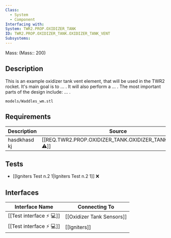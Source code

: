 ```yaml
---
Class:
  - System
  - Component
Interfacing with: 
System: TWR2.PROP.OXIDIZER_TANK
ID: TWR2.PROP.OXIDIZER_TANK.OXIDIZER_TANK_VENT
Subsystems: 
---
```

Mass: (Mass:: 200)

## Description
This is an example oxidizer tank vent element, that will be used in the TWR2 rocket. It's main goal is to ... . It will also perform a ... . The most important parts of the design include: ... .

```stlrendera
models/Waddles_wm.stl
```

## Requirements
| Description  | Source                                                       |
| ------------ | ------------------------------------------------------------ |
| hasdkhasd kj | [[REQ.TWR2.PROP.OXIDIZER_TANK.OXIDIZER_TANK_VENT.260 ⚠️]] |

## Tests
- [[Igniters Test n.2 1|Igniters Test n.2 1]] 	❌

## Interfaces
| Interface Name                   | Connecting To             |
| -------------------------------- | ------------------------- |
| [[Test interface ⚡ 💻]] | [[Oxidizer Tank Sensors]] |
| [[Test interface ⚡ 💻]] | [[Igniters]]              |


